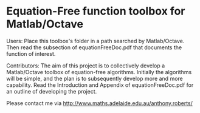 Equation-Free function toolbox for Matlab/Octave
================================================

Users: Place this toolbox's folder in a path searched by
Matlab/Octave.   Then read the subsection of
equationFreeDoc.pdf that documents the function of interest.

Contributors: The aim of this project is to collectively
develop a Matlab/Octave toolbox of equation-free algorithms.
Initially the algorithms will be simple, and the plan is to
subsequently develop more and more capability.  Read the
Introduction and Appendix of equationFreeDoc.pdf for an
outline of developing the project.

Please contact me via
http://www.maths.adelaide.edu.au/anthony.roberts/

